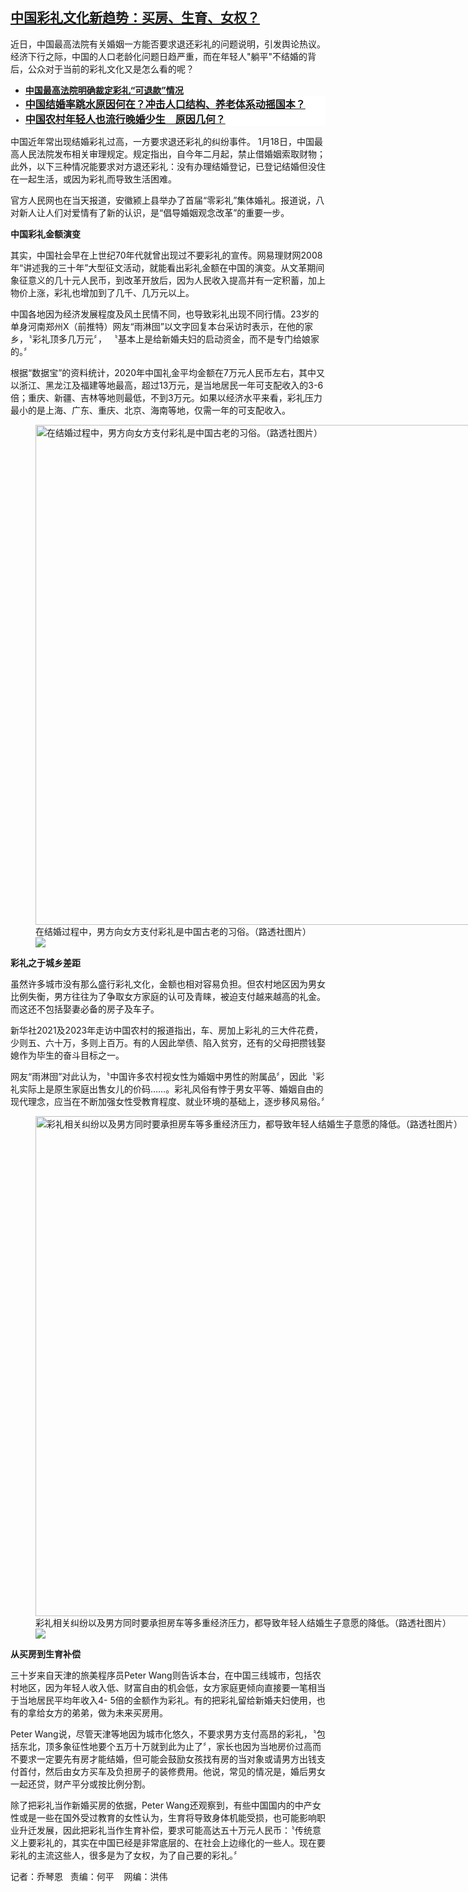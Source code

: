 <!--1705695180000-->
[中国彩礼文化新趋势：买房、生育、女权？](https://www.rfa.org/mandarin/yataibaodao/shehui/lu-01182024130933.html)
------

<p><span class="result-title">近日，中国最高法院有关婚姻一方能否要求退还彩礼的问题说明，引发舆论热议。经济下行之际，中国的人口老龄化问题日趋严重，而在年轻人"躺平"不结婚的背后，公众对于当前的彩礼文化又是怎么看的呢？</span></p><ul><li><a href="https://www.rfa.org/mandarin/Xinwen/1-01182024114727.html"><strong>中国最高法院明确裁定彩礼“可退款”情况</strong></a></li><li style="color: #222222; font-family: Arial, Helvetica, sans-serif; font-size: small; font-style: normal; font-variant-ligatures: normal; font-variant-caps: normal; font-weight: 400; letter-spacing: normal; orphans: 2; text-align: start; text-indent: 0px; text-transform: none; widows: 2; word-spacing: 0px; -webkit-text-stroke-width: 0px; white-space: normal; background-color: #ffffff; text-decoration-thickness: initial; text-decoration-style: initial; text-decoration-color: initial;"><strong><span style="font-family: Arial, sans-serif; font-size: 12pt; font-variant-numeric: normal; font-variant-east-asian: normal; font-variant-alternates: normal; vertical-align: baseline;"><a href="https://www.rfa.org/mandarin/zhuanlan/jingmaorediansaomiao/econ-06162023092746.html">中国结婚率跳水原因何在？冲击人口结构、养老体系动摇国本？</a></span></strong></li><li style="color: #222222; font-family: Arial, Helvetica, sans-serif; font-size: small; font-style: normal; font-variant-ligatures: normal; font-variant-caps: normal; font-weight: 400; letter-spacing: normal; orphans: 2; text-align: start; text-indent: 0px; text-transform: none; widows: 2; word-spacing: 0px; -webkit-text-stroke-width: 0px; white-space: normal; background-color: #ffffff; text-decoration-thickness: initial; text-decoration-style: initial; text-decoration-color: initial;"><span style="font-family: Arial, sans-serif; font-size: 12pt; font-variant-numeric: normal; font-variant-east-asian: normal; font-variant-alternates: normal; vertical-align: baseline;"><a href="https://www.rfa.org/mandarin/yataibaodao/huanjing/sc-02172023112213.html"><strong>中国农村年轻人也流行晚婚少生　原因几何？</strong></a></span></li></ul><p><span style="font-weight: 400;">中国近年常出现结婚彩礼过高，一方要求退还彩礼的纠纷事件。 1月18日，中国最高人民法院发布相关审理规定。规定指出，自今年二月起，禁止借婚姻索取财物；此外，以下三种情况能要求对方退还彩礼：没有办理结婚登记，已登记结婚但没住在一起生活，或因为彩礼而导致生活困难。</span></p><p><span style="font-weight: 400;">官方人民网也在当天报道，安徽颍上县举办了首届“零彩礼”集体婚礼。报道说，八对新人让人们对爱情有了新的认识，是“倡导婚姻观念改革”的重要一步。</span></p><p><b>中国彩礼金额演变</b></p><p><span style="font-weight: 400;">其实，中国社会早在上世纪70年代就曾出现过不要彩礼的宣传。网易理财网2008年“讲述我的三十年”大型征文活动，就能看出彩礼金额在中国的演变。从文革期间象征意义的几十元人民币，到改革开放后，因为人民收入提高并有一定积蓄，加上物价上涨，彩礼也增加到了几千、几万元以上。</span></p><p><span style="font-weight: 400;">中国各地因为经济发展程度及风土民情不同，也导致彩礼出现不同行情。23岁的单身河南郑州X（前推特）网友“雨淋囹”以文字回复本台采访时表示，在他的家乡，〝彩礼顶多几万元〞， 〝基本上是给新婚夫妇的启动资金，而不是专门给娘家的。〞</span></p><p><span style="font-weight: 400;">根据“数据宝”的资料统计，2020年中国礼金平均金额在7万元人民币左右，其中又以浙江、黑龙江及福建等地最高，超过13万元，是当地居民一年可支配收入的3-6倍；重庆、新疆、吉林等地则最低，不到3万元。如果以经济水平来看，彩礼压力最小的是上海、广东、重庆、北京、海南等地，仅需一年的可支配收入。</span></p><p><figure class="image-richtext image-inline captioned" style="width:1200px;"><img alt="在结婚过程中，男方向女方支付彩礼是中国古老的习俗。（路透社图片）" height="800" src="https://www.rfa.org/mandarin/yataibaodao/shehui/lu-01182024130933.html/2023-09-19t013222z_982431962_rc2w23a6w4sc_rtrmadp_3_asia-population-china-weddings.jpg/@@images/210a7f24-6421-4d91-80ee-2a31eb3cc42c.jpeg" title="2023-09-19T013222Z_982431962_RC2W23A6W4SC_RTRMADP_3_ASIA-POPULATION-CHINA-WEDDINGS.JPG" width="1200"/><figcaption class="image-caption">在结婚过程中，男方向女方支付彩礼是中国古老的习俗。（路透社图片）</figcaption><small></small><div id="zoomattribute"><a data-caption="在结婚过程中，男方向女方支付彩礼是中国古老的习俗。（路透社图片）" data-fancybox="" href="https://www.rfa.org/mandarin/yataibaodao/shehui/lu-01182024130933.html/2023-09-19t013222z_982431962_rc2w23a6w4sc_rtrmadp_3_asia-population-china-weddings.jpg" id="single_image" title="在结婚过程中，男方向女方支付彩礼是中国古老的习俗。（路透社图片）"><img src="/++plone++rfa-resources/img/icon-zoom.png"/></a></div></figure></p><p><b>彩礼之于城乡差距</b></p><p><span style="font-weight: 400;">虽然许多城市没有那么盛行彩礼文化，金额也相对容易负担。但农村地区因为男女比例失衡，男方往往为了争取女方家庭的认可及青睐，被迫支付越来越高的礼金。而这还不包括娶妻必备的房子及车子。</span></p><p><span style="font-weight: 400;">新华社2021及2023年走访中国农村的报道指出，车、房加上彩礼的三大件花费，少则五、六十万，多则上百万。有的人因此举债、陷入贫穷，还有的父母把攒钱娶媳作为毕生的奋斗目标之一。</span></p><p><span style="font-weight: 400;">网友“雨淋囹”对此认为，〝中国许多农村视女性为婚姻中男性的附属品〞，因此〝彩礼实际上是原生家庭出售女儿的价码……。彩礼风俗有悖于男女平等、婚姻自由的现代理念，应当在不断加强女性受教育程度、就业环境的基础上，逐步移风易俗。〞</span></p><p><figure class="image-richtext image-inline captioned" style="width:1200px;"><img alt="彩礼相关纠纷以及男方同时要承担房车等多重经济压力，都导致年轻人结婚生子意愿的降低。（路透社图片）" height="800" src="https://www.rfa.org/mandarin/yataibaodao/shehui/lu-01182024130933.html/2020-08-23t230419z_1363933500_rc2zji9ekpbr_rtrmadp_3_health-coronavirus-china-wedding-dresses.jpg/@@images/da98ca44-e7e0-4285-bc30-7fc4755dae10.jpeg" title="2020-08-23T230419Z_1363933500_RC2ZJI9EKPBR_RTRMADP_3_HEALTH-CORONAVIRUS-CHINA-WEDDING-DRESSES.JPG" width="1200"/><figcaption class="image-caption">彩礼相关纠纷以及男方同时要承担房车等多重经济压力，都导致年轻人结婚生子意愿的降低。（路透社图片）</figcaption><small></small><div id="zoomattribute"><a data-caption="彩礼相关纠纷以及男方同时要承担房车等多重经济压力，都导致年轻人结婚生子意愿的降低。（路透社图片）" data-fancybox="" href="https://www.rfa.org/mandarin/yataibaodao/shehui/lu-01182024130933.html/2020-08-23t230419z_1363933500_rc2zji9ekpbr_rtrmadp_3_health-coronavirus-china-wedding-dresses.jpg" id="single_image" title="彩礼相关纠纷以及男方同时要承担房车等多重经济压力，都导致年轻人结婚生子意愿的降低。（路透社图片）"><img src="/++plone++rfa-resources/img/icon-zoom.png"/></a></div></figure></p><p><b>从买房到生育补偿</b></p><p><span style="font-weight: 400;">三十岁来自天津的旅美程序员Peter Wang则告诉本台，在中国三线城市，包括农村地区，因为年轻人收入低、财富自由的机会低，女方家庭更倾向直接要一笔相当于当地居民平均年收入4- 5倍的金额作为彩礼。有的把彩礼留给新婚夫妇使用，也有的拿给女方的弟弟，做为未来买房用。</span></p><p><span style="font-weight: 400;">Peter Wang说，尽管天津等地因为城市化悠久，不要求男方支付高昂的彩礼，〝包括东北，顶多象征性地要个五万十万就到此为止了〞，家长也因为当地房价过高而不要求一定要先有房才能结婚，但可能会鼓励女孩找有房的当对象或请男方出钱支付首付，然后由女方买车及负担房子的装修费用。他说，常见的情况是，婚后男女一起还贷，财产平分或按比例分割。</span></p><p><span style="font-weight: 400;">除了把彩礼当作新婚买房的依据，Peter Wang还观察到，有些中国国内的中产女性或是一些在国外受过教育的女性认为，生育将导致身体机能受损，也可能影响职业升迁发展，因此把彩礼当作生育补偿，要求可能高达五十万元人民币：〝传统意义上要彩礼的，其实在中国已经是非常底层的、在社会上边缘化的一些人。现在要彩礼的主流这些人，很多是为了女权，为了自己要的彩礼。〞</span></p><p><span style="font-weight: 400;">记者：乔琴恩   责编：何平    网编：洪伟</span><span style="font-family: Arial, sans-serif; font-size: 12pt; font-variant-numeric: normal; font-variant-east-asian: normal; font-variant-alternates: normal; vertical-align: baseline;"></span></p>
